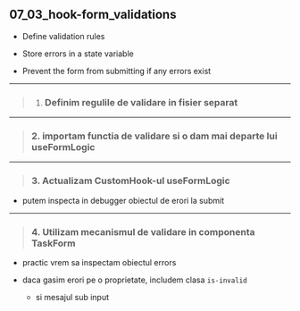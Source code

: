 
## 07_03_hook-form_validations

- Define validation rules 

- Store errors in a state variable

- Prevent the form from submitting if any errors exist

---

> 1. ### Definim regulile de validare in fisier separat

---

> ### 2. importam functia de validare si o dam mai departe lui useFormLogic


---

> ### 3. Actualizam CustomHook-ul useFormLogic


- putem inspecta in debugger obiectul de erori la submit

---

> ### 4. Utilizam mecanismul de validare in componenta TaskForm

- practic vrem sa inspectam obiectul errors 

- daca gasim erori pe o proprietate, includem clasa `is-invalid`
    - si mesajul sub input


